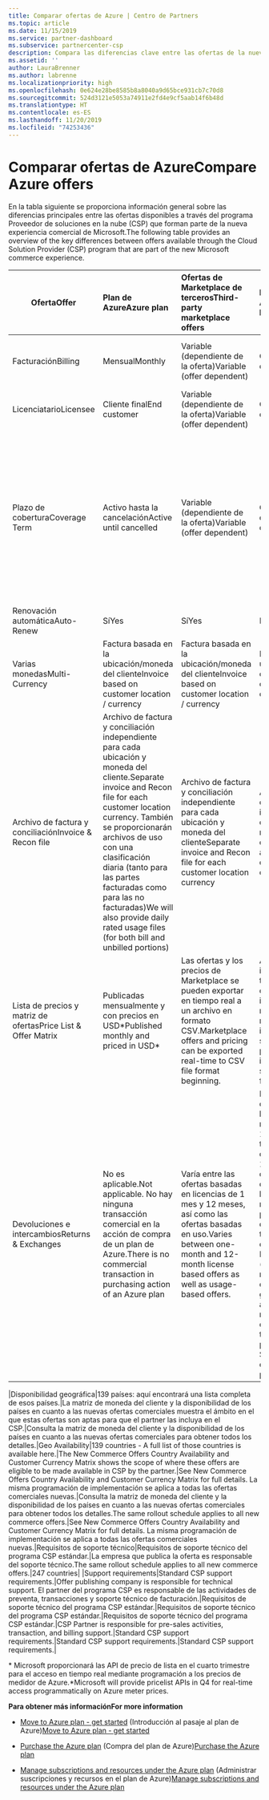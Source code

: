 ```yaml
---
title: Comparar ofertas de Azure | Centro de Partners
ms.topic: article
ms.date: 11/15/2019
ms.service: partner-dashboard
ms.subservice: partnercenter-csp
description: Compara las diferencias clave entre las ofertas de la nueva experiencia de Microsoft Commerce para partners en el programa de Proveedor de soluciones en la nube (CSP).
ms.assetid: ''
author: LauraBrenner
ms.author: labrenne
ms.localizationpriority: high
ms.openlocfilehash: 0e624e28be8585b8a8040a9d65bce931cb7c70d8
ms.sourcegitcommit: 524d3121e5053a74911e2fd4e9cf5aab14f6b48d
ms.translationtype: HT
ms.contentlocale: es-ES
ms.lasthandoff: 11/20/2019
ms.locfileid: "74253436"
---
```

# <a name="compare-azure-offers"></a><span data-ttu-id="5c6dc-103">Comparar ofertas de Azure</span><span class="sxs-lookup"><span data-stu-id="5c6dc-103">Compare Azure offers</span></span>

<span data-ttu-id="5c6dc-104">En la tabla siguiente se proporciona información general sobre las diferencias principales entre las ofertas disponibles a través del programa Proveedor de soluciones en la nube (CSP) que forman parte de la nueva experiencia comercial de Microsoft.</span><span class="sxs-lookup"><span data-stu-id="5c6dc-104">The following table provides an overview of the key differences between offers available through the Cloud Solution Provider (CSP)  program that are part of the new Microsoft commerce experience.</span></span>


|<span data-ttu-id="5c6dc-105">**Oferta**</span><span class="sxs-lookup"><span data-stu-id="5c6dc-105">**Offer**</span></span>| <span data-ttu-id="5c6dc-106">**Plan de Azure**</span><span class="sxs-lookup"><span data-stu-id="5c6dc-106">**Azure plan**</span></span>|<span data-ttu-id="5c6dc-107">**Ofertas de Marketplace de terceros**</span><span class="sxs-lookup"><span data-stu-id="5c6dc-107">**Third-party marketplace offers**</span></span>|<span data-ttu-id="5c6dc-108">**Reservas de Azure**</span><span class="sxs-lookup"><span data-stu-id="5c6dc-108">**Azure Reservations**</span></span>|<span data-ttu-id="5c6dc-109">**Suscripciones de servidor vendidas a través de CSP**</span><span class="sxs-lookup"><span data-stu-id="5c6dc-109">**Server Subscriptions sold through CSP**</span></span>|<span data-ttu-id="5c6dc-110">**Ofertas basadas en puestos**</span><span class="sxs-lookup"><span data-stu-id="5c6dc-110">**Seat-based offers**</span></span>|
|-------------------|:------|:-----|:---------|:--------------|:---------|
|<span data-ttu-id="5c6dc-111">Facturación</span><span class="sxs-lookup"><span data-stu-id="5c6dc-111">Billing</span></span>|<span data-ttu-id="5c6dc-112">Mensual</span><span class="sxs-lookup"><span data-stu-id="5c6dc-112">Monthly</span></span>|<span data-ttu-id="5c6dc-113">Variable (dependiente de la oferta)</span><span class="sxs-lookup"><span data-stu-id="5c6dc-113">Variable (offer dependent)</span></span>|<span data-ttu-id="5c6dc-114">Cliente final</span><span class="sxs-lookup"><span data-stu-id="5c6dc-114">End customer</span></span>|<span data-ttu-id="5c6dc-115">Por adelantado para el plazo completo o de tres años</span><span class="sxs-lookup"><span data-stu-id="5c6dc-115">Up front for the full term or 3-year term</span></span>|<span data-ttu-id="5c6dc-116">Mensual o anual</span><span class="sxs-lookup"><span data-stu-id="5c6dc-116">Monthly or Annual</span></span>|
|<span data-ttu-id="5c6dc-117">Licenciatario</span><span class="sxs-lookup"><span data-stu-id="5c6dc-117">Licensee</span></span>|<span data-ttu-id="5c6dc-118">Cliente final</span><span class="sxs-lookup"><span data-stu-id="5c6dc-118">End customer</span></span>|<span data-ttu-id="5c6dc-119">Variable (dependiente de la oferta)</span><span class="sxs-lookup"><span data-stu-id="5c6dc-119">Variable (offer dependent)</span></span>|<span data-ttu-id="5c6dc-120">Cliente final</span><span class="sxs-lookup"><span data-stu-id="5c6dc-120">End customer</span></span>| <span data-ttu-id="5c6dc-121">Cliente final</span><span class="sxs-lookup"><span data-stu-id="5c6dc-121">End customer</span></span>|   <span data-ttu-id="5c6dc-122">Cliente final</span><span class="sxs-lookup"><span data-stu-id="5c6dc-122">End customer</span></span>|
|<span data-ttu-id="5c6dc-123">Plazo de cobertura</span><span class="sxs-lookup"><span data-stu-id="5c6dc-123">Coverage Term</span></span>|<span data-ttu-id="5c6dc-124">Activo hasta la cancelación</span><span class="sxs-lookup"><span data-stu-id="5c6dc-124">Active until cancelled</span></span>|<span data-ttu-id="5c6dc-125">Variable (dependiente de la oferta)</span><span class="sxs-lookup"><span data-stu-id="5c6dc-125">Variable (offer dependent)</span></span>|<span data-ttu-id="5c6dc-126">Consulta la descripción de la oferta</span><span class="sxs-lookup"><span data-stu-id="5c6dc-126">See offer description</span></span>|<span data-ttu-id="5c6dc-127">Todas las instancias de Azure Reservations tienen su propio período de cobertura único.</span><span class="sxs-lookup"><span data-stu-id="5c6dc-127">All Azure Reservations have their own unique coverage period.</span></span>    <span data-ttu-id="5c6dc-128">Todas las suscripciones de servidor tendrán su propio período de cobertura único.</span><span class="sxs-lookup"><span data-stu-id="5c6dc-128">All Server Subscriptions will have their own unique coverage period.</span></span>|   <span data-ttu-id="5c6dc-129">Las licencias adicionales basadas en puestos se ajustarán al período de cobertura existente</span><span class="sxs-lookup"><span data-stu-id="5c6dc-129">Additional seat-based licenses will snap into the existing coverage period</span></span>|
|<span data-ttu-id="5c6dc-130">Renovación automática</span><span class="sxs-lookup"><span data-stu-id="5c6dc-130">Auto-Renew</span></span>|<span data-ttu-id="5c6dc-131">Sí</span><span class="sxs-lookup"><span data-stu-id="5c6dc-131">Yes</span></span>|<span data-ttu-id="5c6dc-132">Sí</span><span class="sxs-lookup"><span data-stu-id="5c6dc-132">Yes</span></span>|<span data-ttu-id="5c6dc-133">No</span><span class="sxs-lookup"><span data-stu-id="5c6dc-133">No</span></span>| <span data-ttu-id="5c6dc-134">No</span><span class="sxs-lookup"><span data-stu-id="5c6dc-134">No</span></span>|<span data-ttu-id="5c6dc-135">Sí</span><span class="sxs-lookup"><span data-stu-id="5c6dc-135">Yes</span></span>|
|<span data-ttu-id="5c6dc-136">Varias monedas</span><span class="sxs-lookup"><span data-stu-id="5c6dc-136">Multi-Currency</span></span>|<span data-ttu-id="5c6dc-137">Factura basada en la ubicación/moneda del cliente</span><span class="sxs-lookup"><span data-stu-id="5c6dc-137">Invoice based on customer location / currency</span></span>|<span data-ttu-id="5c6dc-138">Factura basada en la ubicación/moneda del cliente</span><span class="sxs-lookup"><span data-stu-id="5c6dc-138">Invoice based on customer location / currency</span></span>|<span data-ttu-id="5c6dc-139">Factura basada en la ubicación/moneda del cliente</span><span class="sxs-lookup"><span data-stu-id="5c6dc-139">Invoice based on customer location / currency</span></span>|<span data-ttu-id="5c6dc-140">Factura basada en la ubicación/moneda del cliente</span><span class="sxs-lookup"><span data-stu-id="5c6dc-140">Invoice based on customer location / currency</span></span>|<span data-ttu-id="5c6dc-141">Basada en la ubicación y moneda del partner</span><span class="sxs-lookup"><span data-stu-id="5c6dc-141">Based on Partner location currency</span></span>| 
|<span data-ttu-id="5c6dc-142">Archivo de factura y conciliación</span><span class="sxs-lookup"><span data-stu-id="5c6dc-142">Invoice & Recon file</span></span>|<span data-ttu-id="5c6dc-143">Archivo de factura y conciliación independiente para cada ubicación y moneda del cliente.</span><span class="sxs-lookup"><span data-stu-id="5c6dc-143">Separate invoice and Recon file for each customer location currency.</span></span>  <span data-ttu-id="5c6dc-144">También se proporcionarán archivos de uso con una clasificación diaria (tanto para las partes facturadas como para las no facturadas)</span><span class="sxs-lookup"><span data-stu-id="5c6dc-144">We will also provide daily rated usage files (for both bill and unbilled portions)</span></span> |<span data-ttu-id="5c6dc-145">Archivo de factura y conciliación independiente para cada ubicación y moneda del cliente</span><span class="sxs-lookup"><span data-stu-id="5c6dc-145">Separate invoice and Recon file for each customer location currency</span></span>|<span data-ttu-id="5c6dc-146">Archivo de factura y conciliación independiente para cada ubicación y moneda del cliente</span><span class="sxs-lookup"><span data-stu-id="5c6dc-146">Separate invoice and Recon file for each customer location currency</span></span>|<span data-ttu-id="5c6dc-147">Archivo de factura y conciliación independiente para cada ubicación y moneda del cliente</span><span class="sxs-lookup"><span data-stu-id="5c6dc-147">Separate invoice and Recon file for each customer location currency</span></span>|<span data-ttu-id="5c6dc-148">Todos los pedidos en un archivo de factura y conciliación</span><span class="sxs-lookup"><span data-stu-id="5c6dc-148">All orders on one invoice and Recon file</span></span>|
|<span data-ttu-id="5c6dc-149">Lista de precios y matriz de ofertas</span><span class="sxs-lookup"><span data-stu-id="5c6dc-149">Price List & Offer Matrix</span></span>|<span data-ttu-id="5c6dc-150">Publicadas mensualmente y con precios en USD\*</span><span class="sxs-lookup"><span data-stu-id="5c6dc-150">Published monthly and priced in USD\*</span></span>|<span data-ttu-id="5c6dc-151">Las ofertas y los precios de Marketplace se pueden exportar en tiempo real a un archivo en formato CSV.</span><span class="sxs-lookup"><span data-stu-id="5c6dc-151">Marketplace offers and pricing can be exported real-time to CSV file format beginning.</span></span>|<span data-ttu-id="5c6dc-152">Archivo único independiente con todos los precios y detalles de las ofertas incluidos. No hay ningún archivo de matriz de ofertas independiente.</span><span class="sxs-lookup"><span data-stu-id="5c6dc-152">Separate, single file with all pricing and offer details included.There is no separate Offer Matrix file</span></span>||<span data-ttu-id="5c6dc-153">Archivo único independiente con todos los precios y detalles de las ofertas incluidos. No hay ninguna matriz de ofertas independiente.</span><span class="sxs-lookup"><span data-stu-id="5c6dc-153">Separate, single file with all pricing and offer details included.There is no separate Offer Matrix.</span></span>| <span data-ttu-id="5c6dc-154">Archivo único independiente con todos los precios y detalles de las ofertas incluidos.</span><span class="sxs-lookup"><span data-stu-id="5c6dc-154">fileSeparate, single file with all pricing and offer details included.</span></span>|<span data-ttu-id="5c6dc-155">Lista de precios y matriz de ofertas independientes (2 archivos).</span><span class="sxs-lookup"><span data-stu-id="5c6dc-155">Separate price list and offer matrix (2 files).</span></span>|
|<span data-ttu-id="5c6dc-156">Devoluciones e intercambios</span><span class="sxs-lookup"><span data-stu-id="5c6dc-156">Returns & Exchanges</span></span>|<span data-ttu-id="5c6dc-157">No es aplicable.</span><span class="sxs-lookup"><span data-stu-id="5c6dc-157">Not applicable.</span></span> <span data-ttu-id="5c6dc-158">No hay ninguna transacción comercial en la acción de compra de un plan de Azure.</span><span class="sxs-lookup"><span data-stu-id="5c6dc-158">There is no commercial transaction in purchasing action of an Azure plan</span></span>|<span data-ttu-id="5c6dc-159">Varía entre las ofertas basadas en licencias de 1 mes y 12 meses, así como las ofertas basadas en uso.</span><span class="sxs-lookup"><span data-stu-id="5c6dc-159">Varies between one-month and 12-month license based offers as well as usage-based offers.</span></span>|<span data-ttu-id="5c6dc-160">Las devoluciones antes de los 5 días a partir de la fecha del pedido recibirán un crédito del 100 %.</span><span class="sxs-lookup"><span data-stu-id="5c6dc-160">Returns less than 5 days after order date will receive a 100% credit.</span></span> <span data-ttu-id="5c6dc-161">Las devoluciones después de los 5 días a partir de la fecha del pedido recibirán un crédito prorrateado y una cuota de finalización temprana del 12 % del crédito prorrateado. Límite de 50 000 USD (o el equivalente en la moneda local) por cliente por año</span><span class="sxs-lookup"><span data-stu-id="5c6dc-161">Returns greater than 5 days after order date will receive a pro-rated credit and a 12% early termination fee of the pro-rated credit; Cap of $50,000 USD (or local currency equivalent) per customer per year</span></span>|<span data-ttu-id="5c6dc-162">Las devoluciones antes de los 60 días a partir de la fecha del pedido recibirán un crédito del 100 % y las claves de licencia se desactivarán.</span><span class="sxs-lookup"><span data-stu-id="5c6dc-162">Returns less than 60 days from order date will receive a 100% credit license keys will be deactivated.</span></span> <span data-ttu-id="5c6dc-163">No se aceptarán devoluciones parciales.</span><span class="sxs-lookup"><span data-stu-id="5c6dc-163">Partial returns will not be accepted.</span></span>|   <span data-ttu-id="5c6dc-164">Las suspensiones o cancelaciones antes de los 30 días recibirán un crédito del 100 %. Las suspensiones o cancelaciones después de los 30 días recibirán un crédito prorrateado.</span><span class="sxs-lookup"><span data-stu-id="5c6dc-164">Suspensions / cancellations less than 30 days will receive a 100% credit; Suspensions / cancellations greater than 30 days will receive a pro-rated credit.</span></span>|

<span data-ttu-id="5c6dc-165">|Disponibilidad geográfica|139 países: aquí encontrará una lista completa de esos países.|La matriz de moneda del cliente y la disponibilidad de los países en cuanto a las nuevas ofertas comerciales muestra el ámbito en el que estas ofertas son aptas para que el partner las incluya en el CSP.|Consulta la matriz de moneda del cliente y la disponibilidad de los países en cuanto a las nuevas ofertas comerciales para obtener todos los detalles.</span><span class="sxs-lookup"><span data-stu-id="5c6dc-165">|Geo Availability|139 countries - A full list of those countries is available here.|The New Commerce Offers Country Availability and Customer Currency Matrix shows the scope of where these offers are eligible to be made available in CSP by the partner.|See New Commerce Offers Country Availability and Customer Currency Matrix for full details.</span></span> <span data-ttu-id="5c6dc-166">La misma programación de implementación se aplica a todas las ofertas comerciales nuevas.|Consulta la matriz de moneda del cliente y la disponibilidad de los países en cuanto a las nuevas ofertas comerciales para obtener todos los detalles.</span><span class="sxs-lookup"><span data-stu-id="5c6dc-166">The same rollout schedule applies to all new commerce offers.|See New Commerce Offers Country Availability and Customer Currency Matrix for full details.</span></span>  <span data-ttu-id="5c6dc-167">La misma programación de implementación se aplica a todas las ofertas comerciales nuevas.|Requisitos de soporte técnico|Requisitos de soporte técnico del programa CSP estándar.|La empresa que publica la oferta es responsable del soporte técnico.</span><span class="sxs-lookup"><span data-stu-id="5c6dc-167">The same rollout schedule applies to all new commerce offers.|247 countries| |Support requirements|Standard CSP support requirements.|Offer publishing company is responsible for technical support.</span></span>  <span data-ttu-id="5c6dc-168">El partner del programa CSP es responsable de las actividades de preventa, transacciones y soporte técnico de facturación.|Requisitos de soporte técnico del programa CSP estándar.|Requisitos de soporte técnico del programa CSP estándar.|Requisitos de soporte técnico del programa CSP estándar.|</span><span class="sxs-lookup"><span data-stu-id="5c6dc-168">CSP Partner is responsible for pre-sales activities, transaction, and billing support.|Standard CSP support requirements.|Standard CSP support requirements.|Standard CSP support requirements.|</span></span>

<span data-ttu-id="5c6dc-169">\* Microsoft proporcionará las API de precio de lista en el cuarto trimestre para el acceso en tiempo real mediante programación a los precios de medidor de Azure.</span><span class="sxs-lookup"><span data-stu-id="5c6dc-169">\*Microsoft will provide pricelist APIs in Q4 for real-time access programmatically on Azure meter prices.</span></span>

<span data-ttu-id="5c6dc-170">**Para obtener más información**</span><span class="sxs-lookup"><span data-stu-id="5c6dc-170">**For more information**</span></span>

- <span data-ttu-id="5c6dc-171">[Move to Azure plan - get started](azure-plan-get-started.md) (Introducción al pasaje al plan de Azure)</span><span class="sxs-lookup"><span data-stu-id="5c6dc-171">[Move to Azure plan - get started](azure-plan-get-started.md)</span></span>

- <span data-ttu-id="5c6dc-172">[Purchase the Azure plan](purchase-azure-plan.md) (Compra del plan de Azure)</span><span class="sxs-lookup"><span data-stu-id="5c6dc-172">[Purchase the Azure plan](purchase-azure-plan.md)</span></span>

- <span data-ttu-id="5c6dc-173">[Manage subscriptions and resources under the Azure plan](azure-plan-manage.md) (Administrar suscripciones y recursos en el plan de Azure)</span><span class="sxs-lookup"><span data-stu-id="5c6dc-173">[Manage subscriptions and resources under the Azure plan](azure-plan-manage.md)</span></span>

